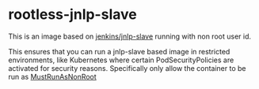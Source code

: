# rootless-jnlp-slave

This is an image based on [jenkins/jnlp-slave](https://hub.docker.com/r/jenkins/jnlp-slave/) running with non root user id.

This ensures that you can run a jnlp-slave based image in restricted environments, like Kubernetes where certain PodSecurityPolicies are activated for security reasons.
Specifically only allow the container to be run as [MustRunAsNonRoot](https://kubernetes.io/docs/concepts/policy/pod-security-policy/#users-and-groups)